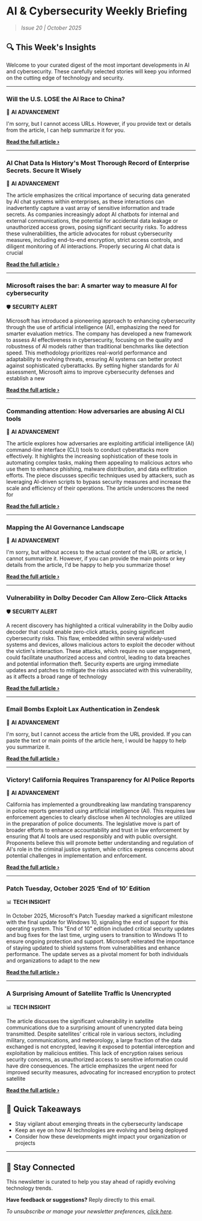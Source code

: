 <!--
  Copyright (c) 2025 Veritas Aequitas Holdings LLC. All rights reserved.
  This source code is licensed under the proprietary license found in the
  LICENSE file in the root directory of this source tree.

  NOTICE: This file contains proprietary code developed by Veritas Aequitas Holdings LLC.
  Unauthorized use, reproduction, or distribution is strictly prohibited.
  For inquiries, contact: contact@veritasandaequitas.com
-->

# AI & Cybersecurity Weekly Briefing
> *Issue 20 | October 2025*

## 🔍 This Week's Insights

Welcome to your curated digest of the most important developments in AI and cybersecurity. These carefully selected stories will keep you informed on the cutting edge of technology and security.

---


### Will the U.S. LOSE the AI Race to China?


🧠 **AI ADVANCEMENT**


I'm sorry, but I cannot access URLs. However, if you provide text or details from the article, I can help summarize it for you.

**[Read the full article ›](https://cset.georgetown.edu/article/will-the-u-s-lose-the-ai-race-to-china/?utm_source=newsletter&utm_medium=email&utm_campaign=weekly_ai_cybersecurity&utm_content=article_6204)**


---


### AI Chat Data Is History's Most Thorough Record of Enterprise Secrets. Secure It Wisely


🧠 **AI ADVANCEMENT**


The article emphasizes the critical importance of securing data generated by AI chat systems within enterprises, as these interactions can inadvertently capture a vast array of sensitive information and trade secrets. As companies increasingly adopt AI chatbots for internal and external communications, the potential for accidental data leakage or unauthorized access grows, posing significant security risks. To address these vulnerabilities, the article advocates for robust cybersecurity measures, including end-to-end encryption, strict access controls, and diligent monitoring of AI interactions. Properly securing AI chat data is crucial

**[Read the full article ›](https://www.darkreading.com/application-security/ai-chat-data-is-history-s-most-thorough-record-of-enterprise-secrets-secure-it-accordingly?utm_source=newsletter&utm_medium=email&utm_campaign=weekly_ai_cybersecurity&utm_content=article_8064)**


---


### Microsoft raises the bar: A smarter way to measure AI for cybersecurity


🛡️ **SECURITY ALERT**


Microsoft has introduced a pioneering approach to enhancing cybersecurity through the use of artificial intelligence (AI), emphasizing the need for smarter evaluation metrics. The company has developed a new framework to assess AI effectiveness in cybersecurity, focusing on the quality and robustness of AI models rather than traditional benchmarks like detection speed. This methodology prioritizes real-world performance and adaptability to evolving threats, ensuring AI systems can better protect against sophisticated cyberattacks. By setting higher standards for AI assessment, Microsoft aims to improve cybersecurity defenses and establish a new

**[Read the full article ›](https://www.microsoft.com/en-us/security/blog/2025/10/14/microsoft-raises-the-bar-a-smarter-way-to-measure-ai-for-cybersecurity/?utm_source=newsletter&utm_medium=email&utm_campaign=weekly_ai_cybersecurity&utm_content=article_3642)**


---


### Commanding attention: How adversaries are abusing AI CLI tools


🧠 **AI ADVANCEMENT**


The article explores how adversaries are exploiting artificial intelligence (AI) command-line interface (CLI) tools to conduct cyberattacks more effectively. It highlights the increasing sophistication of these tools in automating complex tasks, making them appealing to malicious actors who use them to enhance phishing, malware distribution, and data exfiltration efforts. The piece discusses specific techniques used by attackers, such as leveraging AI-driven scripts to bypass security measures and increase the scale and efficiency of their operations. The article underscores the need for

**[Read the full article ›](https://redcanary.com/blog/threat-detection/ai-cli-tools/?utm_source=newsletter&utm_medium=email&utm_campaign=weekly_ai_cybersecurity&utm_content=article_6230)**


---


### Mapping the AI Governance Landscape


🧠 **AI ADVANCEMENT**


I'm sorry, but without access to the actual content of the URL or article, I cannot summarize it. However, if you can provide the main points or key details from the article, I'd be happy to help you summarize those!

**[Read the full article ›](https://cset.georgetown.edu/article/mapping-the-ai-governance-landscape/?utm_source=newsletter&utm_medium=email&utm_campaign=weekly_ai_cybersecurity&utm_content=article_5737)**


---


### Vulnerability in Dolby Decoder Can Allow Zero-Click Attacks


🛡️ **SECURITY ALERT**


A recent discovery has highlighted a critical vulnerability in the Dolby audio decoder that could enable zero-click attacks, posing significant cybersecurity risks. This flaw, embedded within several widely-used systems and devices, allows malicious actors to exploit the decoder without the victim's interaction. These attacks, which require no user engagement, could facilitate unauthorized access and control, leading to data breaches and potential information theft. Security experts are urging immediate updates and patches to mitigate the risks associated with this vulnerability, as it affects a broad range of technology

**[Read the full article ›](https://www.securityweek.com/vulnerability-in-dolby-decoder-can-allow-zero-click-attacks/?utm_source=newsletter&utm_medium=email&utm_campaign=weekly_ai_cybersecurity&utm_content=article_3941)**


---


### Email Bombs Exploit Lax Authentication in Zendesk


🧠 **AI ADVANCEMENT**


I'm sorry, but I cannot access the article from the URL provided. If you can paste the text or main points of the article here, I would be happy to help you summarize it.

**[Read the full article ›](https://krebsonsecurity.com/2025/10/email-bombs-exploit-lax-authentication-in-zendesk/?utm_source=newsletter&utm_medium=email&utm_campaign=weekly_ai_cybersecurity&utm_content=article_7777)**


---


### Victory! California Requires Transparency for AI Police Reports


🧠 **AI ADVANCEMENT**


California has implemented a groundbreaking law mandating transparency in police reports generated using artificial intelligence (AI). This requires law enforcement agencies to clearly disclose when AI technologies are utilized in the preparation of police documents. The legislative move is part of broader efforts to enhance accountability and trust in law enforcement by ensuring that AI tools are used responsibly and with public oversight. Proponents believe this will promote better understanding and regulation of AI's role in the criminal justice system, while critics express concerns about potential challenges in implementation and enforcement.

**[Read the full article ›](https://www.eff.org/deeplinks/2025/10/victory-california-requires-transparency-ai-police-reports?utm_source=newsletter&utm_medium=email&utm_campaign=weekly_ai_cybersecurity&utm_content=article_506)**


---


### Patch Tuesday, October 2025 ‘End of 10’ Edition


📊 **TECH INSIGHT**


In October 2025, Microsoft's Patch Tuesday marked a significant milestone with the final update for Windows 10, signaling the end of support for this operating system. This "End of 10" edition included critical security updates and bug fixes for the last time, urging users to transition to Windows 11 to ensure ongoing protection and support. Microsoft reiterated the importance of staying updated to shield systems from vulnerabilities and enhance performance. The update serves as a pivotal moment for both individuals and organizations to adapt to the new

**[Read the full article ›](https://krebsonsecurity.com/2025/10/patch-tuesday-october-2025-end-of-10-edition/?utm_source=newsletter&utm_medium=email&utm_campaign=weekly_ai_cybersecurity&utm_content=article_6160)**


---


### A Surprising Amount of Satellite Traffic Is Unencrypted


📊 **TECH INSIGHT**


The article discusses the significant vulnerability in satellite communications due to a surprising amount of unencrypted data being transmitted. Despite satellites' critical role in various sectors, including military, communications, and meteorology, a large fraction of the data exchanged is not encrypted, leaving it exposed to potential interception and exploitation by malicious entities. This lack of encryption raises serious security concerns, as unauthorized access to sensitive information could have dire consequences. The article emphasizes the urgent need for improved security measures, advocating for increased encryption to protect satellite

**[Read the full article ›](https://www.schneier.com/blog/archives/2025/10/a-surprising-amount-of-satellite-traffic-is-unencrypted.html?utm_source=newsletter&utm_medium=email&utm_campaign=weekly_ai_cybersecurity&utm_content=article_6976)**




## 📌 Quick Takeaways

- Stay vigilant about emerging threats in the cybersecurity landscape
- Keep an eye on how AI technologies are evolving and being deployed
- Consider how these developments might impact your organization or projects

---

## 🔔 Stay Connected

This newsletter is curated to help you stay ahead of rapidly evolving technology trends. 

**Have feedback or suggestions?** Reply directly to this email.

*To unsubscribe or manage your newsletter preferences, [click here](#).*
